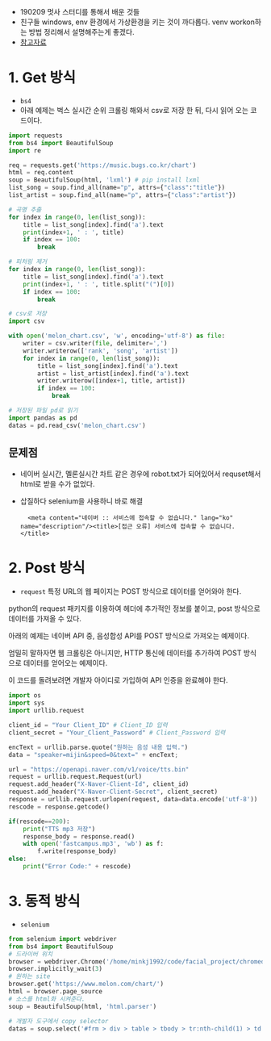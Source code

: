 - 190209 멋사 스터디를 통해서 배운 것들
- 친구들 windows, env 환경에서 가상환경을 키는 것이 까다롭다. venv workon하는 방법 정리해서 설명해주는게 좋겠다.
- [참고자료](https://yamalab.tistory.com/64)

# 1. Get 방식
- `bs4`
- 아래 예제는 벅스 실시간 순위 크롤링 해와서 csv로 저장 한 뒤, 다시 읽어 오는 코드이다.
```python
import requests
from bs4 import BeautifulSoup
import re

req = requests.get('https://music.bugs.co.kr/chart')
html = req.content
soup = BeautifulSoup(html, 'lxml') # pip install lxml
list_song = soup.find_all(name="p", attrs={"class":"title"})
list_artist = soup.find_all(name="p", attrs={"class":"artist"})

# 곡명 추출
for index in range(0, len(list_song)):
    title = list_song[index].find('a').text
    print(index+1, ' : ', title)
    if index == 100:
        break

# 피처링 제거
for index in range(0, len(list_song)):
    title = list_song[index].find('a').text
    print(index+1, ' : ', title.split("(")[0])
    if index == 100:
        break

# csv로 저장
import csv

with open('melon_chart.csv', 'w', encoding='utf-8') as file:
    writer = csv.writer(file, delimiter=',')
    writer.writerow(['rank', 'song', 'artist'])
    for index in range(0, len(list_song)):
        title = list_song[index].find('a').text
        artist = list_artist[index].find('a').text
        writer.writerow([index+1, title, artist])
        if index == 100:
            break

# 저장된 파일 pd로 읽기
import pandas as pd
datas = pd.read_csv('melon_chart.csv')
```

## 문제점
- 네이버 실시간, 멜론실시간 차트 같은 경우에 robot.txt가 되어있어서 requset해서 html로 받을 수가 없었다.
- 삽질하다 selenium을 사용하니 바로 해결

        <meta content="네이버 :: 서비스에 접속할 수 없습니다." lang="ko" name="description"/><title>[접근 오류] 서비스에 접속할 수 없습니다.</title>

# 2. Post 방식
- `request`
특정 URL의 웹 페이지는 POST 방식으로 데이터를 얻어와야 한다.

python의 request 패키지를 이용하여 헤더에 추가적인 정보를 붙이고, post 방식으로 데이터를 가져올 수 있다.

아래의 예제는 네이버 API 중, 음성합성 API를 POST 방식으로 가져오는 예제이다. 

엄밀히 말하자면 웹 크롤링은 아니지만, HTTP 통신에 데이터를 추가하여 POST 방식으로 데이터를 얻어오는 예제이다.

이 코드를 돌려보려면 개발자 아이디로 가입하여 API 인증을 완료해야 한다.

```python
import os
import sys
import urllib.request

client_id = "Your Client_ID" # Client_ID 입력
client_secret = "Your_Client_Password" # Client_Password 입력

encText = urllib.parse.quote("원하는 음성 내용 입력.")
data = "speaker=mijin&speed=0&text=" + encText;

url = "https://openapi.naver.com/v1/voice/tts.bin"
request = urllib.request.Request(url)
request.add_header("X-Naver-Client-Id", client_id)
request.add_header("X-Naver-Client-Secret", client_secret)
response = urllib.request.urlopen(request, data=data.encode('utf-8'))
rescode = response.getcode()

if(rescode==200):
    print("TTS mp3 저장")
    response_body = response.read()
    with open('fastcampus.mp3', 'wb') as f:
        f.write(response_body)
else:
    print("Error Code:" + rescode)
```

# 3. 동적 방식
- `selenium`

```python
from selenium import webdriver
from bs4 import BeautifulSoup
# 드라이버 위치 
browser = webdriver.Chrome('/home/minkj1992/code/facial_project/chromedriver')
browser.implicitly_wait(3)
# 원하는 site
browser.get('https://www.melon.com/chart/')
html = browser.page_source
# 소스를 html화 시켜준다.
soup = BeautifulSoup(html, 'html.parser')

# 개발자 도구에서 copy selector
datas = soup.select('#frm > div > table > tbody > tr:nth-child(1) > td:nth-child(6) > div > div')

```



